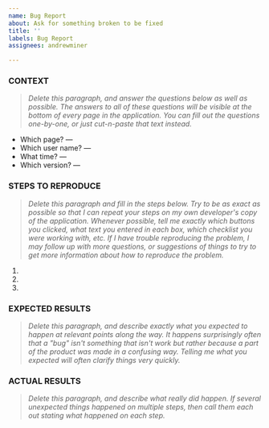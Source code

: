```yaml
---
name: Bug Report
about: Ask for something broken to be fixed
title: ''
labels: Bug Report
assignees: andrewminer

---
```


### CONTEXT

> *Delete this paragraph, and answer the questions below as well as possible.  The answers to all of these questions will be visible at the bottom of every page in the application.  You can fill out the questions one-by-one, or just cut-n-paste that text instead.*

* Which page? — 
* Which user name? — 
* What time? —
* Which version? — 

### STEPS TO REPRODUCE

> *Delete this paragraph and fill in the steps below.  Try to be as exact as possible so that I can repeat your steps on my own developer's copy of the application.  Whenever possible, tell me exactly which buttons you clicked, what text you entered in each box, which checklist you were working with, etc.  If I have trouble reproducing the problem, I may follow up with more questions, or suggestions of things to try to get more information about how to reproduce the problem.*

1. 
2. 
3. 

### EXPECTED RESULTS

> *Delete this paragraph, and describe exactly what you *expected* to happen at relevant points along the way.  It happens surprisingly often that a "bug" isn't something that isn't work but rather because a part of the product was made in a confusing way.  Telling me what you expected will often clarify things very quickly.*

### ACTUAL RESULTS

> *Delete this paragraph, and describe what *really did* happen.  If several unexpected things happened on multiple steps, then call them each out stating what happened on each step.*
